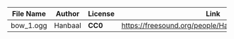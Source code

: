 | File Name    | Author     | License | Link                                                   | Notes                   |
|--------------|------------|---------|--------------------------------------------------------|-------------------------|
| bow_1.ogg    | Hanbaal    | **CC0** | https://freesound.org/people/Hanbaal/sounds/178872/    |
